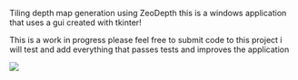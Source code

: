 Tiling depth map generation using ZeoDepth this is a windows application that uses a gui created with tkinter!

This is a work in progress please feel free to submit code to this project i will test and add everything that
passes tests and improves the application

<img src='https://iili.io/dBBU5TG.png'>
